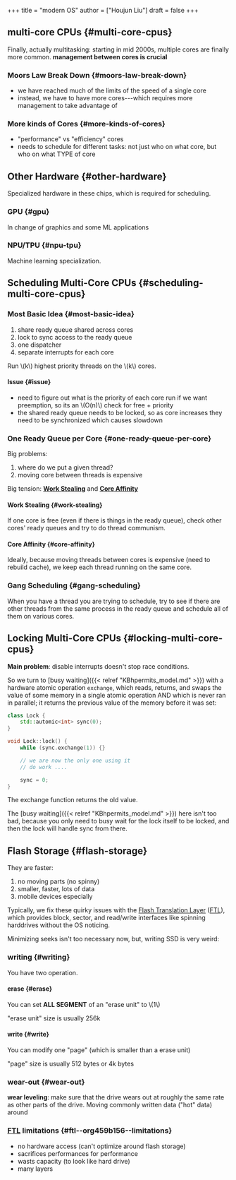 +++
title = "modern OS"
author = ["Houjun Liu"]
draft = false
+++

## multi-core CPUs {#multi-core-cpus}

Finally, actually multitasking: starting in mid 2000s, multiple cores are finally more common. **management between cores is crucial**


### Moors Law Break Down {#moors-law-break-down}

-   we have reached much of the limits of the speed of a single core
-   instead, we have to have more cores---which requires more management to take advantage of


### More kinds of Cores {#more-kinds-of-cores}

-   "performance" vs "efficiency" cores
-   needs to schedule for different tasks: not just who on what core, but who on what TYPE of core


## Other Hardware {#other-hardware}

Specialized hardware in these chips, which is required for scheduling.


### GPU {#gpu}

In change of graphics and some ML applications


### NPU/TPU {#npu-tpu}

Machine learning specialization.


## Scheduling Multi-Core CPUs {#scheduling-multi-core-cpus}


### Most Basic Idea {#most-basic-idea}

1.  share ready queue shared across cores
2.  lock to sync access to the ready queue
3.  one dispatcher
4.  separate interrupts for each core

Run \\(k\\) highest priority threads on the \\(k\\) cores.


#### Issue {#issue}

-   need to figure out what is the priority of each core run if we want preemption, so its an \\(O(n)\\) check for free + priority
-   the shared ready queue needs to be locked, so as core increases they need to be synchronized which causes slowdown


### One Ready Queue per Core {#one-ready-queue-per-core}

Big problems:

1.  where do we put a given thread?
2.  moving core between threads is expensive

Big tension: **[Work Stealing](#work-stealing)** and **[Core Affinity](#core-affinity)**


#### Work Stealing {#work-stealing}

If one core is free (even if there is things in the ready queue), check other cores' ready queues and try to do thread communism.


#### Core Affinity {#core-affinity}

Ideally, because moving threads between cores is expensive (need to rebuild cache), we keep each thread running on the same core.


### Gang Scheduling {#gang-scheduling}

When you have a thread you are trying to schedule, try to see if there are other threads from the same process in the ready queue and schedule all of them on various cores.


## Locking Multi-Core CPUs {#locking-multi-core-cpus}

**Main problem**: disable interrupts doesn't stop race conditions.

So we turn to [busy waiting]({{< relref "KBhpermits_model.md" >}}) with a hardware atomic operation `exchange`, which reads, returns, and swaps the value of some memory in a single atomic operation AND which is never ran in parallel; it returns the previous value of the memory before it was set:

```C++
class Lock {
    std::automic<int> sync(0);
}

void Lock::lock() {
    while (sync.exchange(1)) {}

    // we are now the only one using it
    // do work ....

    sync = 0;
}
```

The exchange function returns the old value.

The [busy waiting]({{< relref "KBhpermits_model.md" >}}) here isn't too bad, because you only need to busy wait for the lock itself to be locked, and then the lock will handle sync from there.


## Flash Storage {#flash-storage}

They are faster:

1.  no moving parts (no spinny)
2.  smaller, faster, lots of data
3.  mobile devices especially

Typically, we fix these quirky issues with the [Flash Translation Layer](#flash-storage) ([FTL](#flash-storage)), which provides block, sector, and read/write interfaces like spinning harddrives without the OS noticing.

Minimizing seeks isn't too necessary now, but, writing SSD is very weird:


### writing {#writing}

You have two operation.


#### erase {#erase}

You can set **ALL SEGMENT** of an "erase unit" to \\(1\\)

"erase unit" size is usually 256k


#### write {#write}

You can modify one "page" (which is smaller than a erase unit)

"page" size is usually 512 bytes or 4k bytes


### wear-out {#wear-out}

**wear leveling**: make sure that the drive wears out at roughly the same rate as other parts of the drive. Moving commonly written data ("hot" data) around


### [FTL](#flash-storage) limitations {#ftl--org459b156--limitations}

-   no hardware access (can't optimize around flash storage)
-   sacrifices performances for performance
-   wasts capacity (to look like hard drive)
-   many layers
